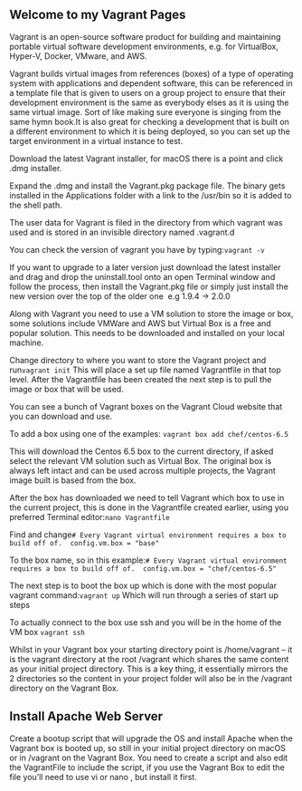 ## Welcome to my Vagrant Pages

Vagrant is an open-source software product for building and maintaining portable virtual software development environments, e.g. for VirtualBox, Hyper-V, Docker, VMware, and AWS.

Vagrant builds virtual images from references (boxes) of a type of operating system with applications and dependent software, this can be referenced in a template file that is given to users on a group project to ensure that their development environment is the same as everybody elses as it is using the same virtual image. Sort of like making sure everyone is singing from the same hymn book.It is also great for checking a development that is built on a different environment to which it is being deployed, so you can set up the target environment in a virtual instance to test.

Download the latest Vagrant installer, for macOS there is a point and click .dmg installer.

Expand the .dmg and install the Vagrant.pkg package file. The binary gets installed in the Applications folder with a link to the /usr/bin so it is added to the shell path.

The user data for Vagrant is filed in the directory from which vagrant was used and is stored in an invisible directory named .vagrant.d

You can check the version of vagrant you have by typing:`vagrant -v`

If you want to upgrade to a later version just download the latest installer and drag and drop the uninstall.tool onto an open Terminal window and follow the process, then install the Vagrant.pkg file or simply just install the new version over the top of the older one  e.g 1.9.4 -> 2.0.0

Along with Vagrant you need to use a VM solution to store the image or box, some solutions include VMWare and AWS but Virtual Box is a free and popular solution. This needs to be downloaded and installed on your local machine.

Change directory to where you want to store the Vagrant project and run`vagrant init`
This will place a set up file named Vagrantfile in that top level. After the Vagrantfile has been created the next step is to pull the image or box that will be used.

You can see a bunch of Vagrant boxes on the Vagrant Cloud website that you can download and use.

To add a box using one of the examples:
`vagrant box add chef/centos-6.5`

This will download the Centos 6.5 box to the current directory, if asked select the relevant VM solution such as Virtual Box. The original box is always left intact and can be used across multiple projects, the Vagrant image built is based from the box.

After the box has downloaded we need to tell Vagrant which box to use in the current project, this is done in the Vagrantfile created earlier, using you preferred Terminal editor:`nano Vagrantfile`

Find and change```# Every Vagrant virtual environment requires a box to build off of.  config.vm.box = "base"```

To the box name, so in this example:```# Every Vagrant virtual environment requires a box to build off of.  config.vm.box = "chef/centos-6.5"```

The next step is to boot the box up which is done with the most popular vagrant command:```vagrant up```
Which will run through a series of start up steps

To actually connect to the box use ssh and you will be in the home of the VM box
`vagrant ssh`

Whilst in your Vagrant box your starting directory point is /home/vagrant – it is the vagrant directory at the root /vagrant which shares the same content as your initial project directory. This is a key thing, it essentially mirrors the 2 directories so the content in your project folder will also be in the /vagrant directory on the Vagrant Box.

## Install Apache Web Server

Create a bootup script that will upgrade the OS and install Apache when the Vagrant box is booted up, so still in your initial project directory on macOS or in /vagrant on the Vagrant Box. You need to create a script and also edit the VagrantFile to include the script, if you use the Vagrant Box to edit the file you’ll need to use vi or nano , but install it first.
